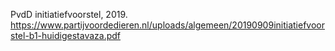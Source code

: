 PvdD initiatiefvoorstel, 2019. https://www.partijvoordedieren.nl/uploads/algemeen/20190909initiatiefvoorstel-b1-huidigestavaza.pdf
